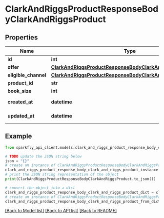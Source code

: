 # ClarkAndRiggsProductResponseBodyClarkAndRiggsProduct


## Properties

Name | Type | Description | Notes
------------ | ------------- | ------------- | -------------
**id** | **int** |  | [optional] 
**offer** | [**ClarkAndRiggsProductResponseBodyClarkAndRiggsProductOffer**](ClarkAndRiggsProductResponseBodyClarkAndRiggsProductOffer.md) |  | [optional] 
**eligible_channel** | [**ClarkAndRiggsProductResponseBodyClarkAndRiggsProductOffer**](ClarkAndRiggsProductResponseBodyClarkAndRiggsProductOffer.md) |  | [optional] 
**product_id** | **str** |  | [optional] 
**book_size** | **int** |  | [optional] 
**created_at** | **datetime** |  | [optional] [readonly] 
**updated_at** | **datetime** |  | [optional] [readonly] 

## Example

```python
from sparkfly_api_client.models.clark_and_riggs_product_response_body_clark_and_riggs_product import ClarkAndRiggsProductResponseBodyClarkAndRiggsProduct

# TODO update the JSON string below
json = "{}"
# create an instance of ClarkAndRiggsProductResponseBodyClarkAndRiggsProduct from a JSON string
clark_and_riggs_product_response_body_clark_and_riggs_product_instance = ClarkAndRiggsProductResponseBodyClarkAndRiggsProduct.from_json(json)
# print the JSON string representation of the object
print(ClarkAndRiggsProductResponseBodyClarkAndRiggsProduct.to_json())

# convert the object into a dict
clark_and_riggs_product_response_body_clark_and_riggs_product_dict = clark_and_riggs_product_response_body_clark_and_riggs_product_instance.to_dict()
# create an instance of ClarkAndRiggsProductResponseBodyClarkAndRiggsProduct from a dict
clark_and_riggs_product_response_body_clark_and_riggs_product_from_dict = ClarkAndRiggsProductResponseBodyClarkAndRiggsProduct.from_dict(clark_and_riggs_product_response_body_clark_and_riggs_product_dict)
```
[[Back to Model list]](../README.md#documentation-for-models) [[Back to API list]](../README.md#documentation-for-api-endpoints) [[Back to README]](../README.md)


